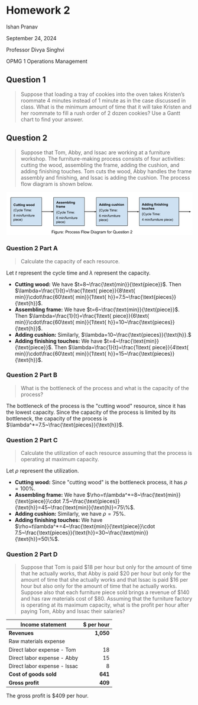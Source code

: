 # Homework 2

Ishan Pranav

September 24, 2024

Professor Divya Singhvi

OPMG 1 Operations Management

## Question 1

> Suppose that loading a tray of cookies into the oven takes Kristen’s roommate
> 4 minutes instead of 1 minute as in the case discussed in class. What is the
> minimum amount of time that it will take Kristen and her roommate to fill a
> rush order of 2 dozen cookies? Use a Gantt chart to find your answer.

## Question 2

> Suppose that Tom, Abby, and Issac are working at a furniture workshop. The
> furniture-making process consists of four activities: cutting the wood,
> assembling the frame, adding the cushion, and adding finishing touches. Tom
> cuts the wood, Abby handles the frame assembly and finishing, and Issac is
> adding the cushion. The process flow diagram is shown below.

![Process flow diagram](../images/homework-2-2.png "Process flow diagram for a furniture workshop")

### Question 2 Part A

> Calculate the capacity of each resource.

Let $t$ represent the cycle time and $\lambda$ represent the capacity.

- __Cutting wood:__ We have $t=8~\frac{\text{min}}{\text{piece}}$. Then $\lambda=\frac{1}{t}=\frac{1\text{ piece}}{8\text{ min}}\cdot\frac{60\text{ min}}{1\text{ h}}=7.5~\frac{\text{pieces}}{\text{h}}$.
- __Assembling frame:__ We have $t=6~\frac{\text{min}}{\text{piece}}$. Then $\lambda=\frac{1}{t}=\frac{1\text{ piece}}{6\text{ min}}\cdot\frac{60\text{ min}}{1\text{ h}}=10~\frac{\text{pieces}}{\text{h}}$.
- __Adding cushion:__ Similarly, $\lambda=10~\frac{\text{pieces}}{\text{h}}.$
- __Adding finishing touches:__ We have $t=4~\frac{\text{min}}{\text{piece}}$. Then $\lambda=\frac{1}{t}=\frac{1\text{ piece}}{4\text{ min}}\cdot\frac{60\text{ min}}{1\text{ h}}=15~\frac{\text{pieces}}{\text{h}}$.

### Question 2 Part B

> What is the bottleneck of the process and what is the capacity of the process?

The bottleneck of the process is the "cutting wood" resource, since it has the
lowest capacity. Since the capacity of the process is limited by its bottleneck,
the capacity of the process is $\lambda^*=7.5~\frac{\text{pieces}}{\text{h}}$.

### Question 2 Part C

> Calculate the utilization of each resource assuming that the process is
> operating at maximum capacity.

Let $\rho$ represent the utilization.

- __Cutting wood:__ Since "cutting wood" is the bottleneck process, it has $\rho=100\%$.
- __Assembling frame:__ We have $\rho=t\lambda^*=8~\frac{\text{min}}{\text{piece}}\cdot 7.5~\frac{\text{pieces}}{\text{h}}=45~\frac{\text{min}}{\text{h}}=75\%$.
- __Adding cushion:__ Similarly, we have $\rho=75\%$.
- __Adding finishing touches:__ We have $\rho=t\lambda^*=4~\frac{\text{min}}{\text{piece}}\cdot 7.5~\frac{\text{pieces}}{\text{h}}=30~\frac{\text{min}}{\text{h}}=50\%$.

### Question 2 Part D

> Suppose that Tom is paid $18 per hour but only for the amount of time that he
> actually works, that Abby is paid $20 per hour but only for the amount of time
> that she actually works and that Issac is paid $16 per hour but also only for
> the amount of time that he actually works. Suppose also that each furniture
> piece sold brings a revenue of $140 and has raw materials cost of $80.
> Assuming that the furniture factory is operating at its maximum capacity, what
> is the profit per hour after paying Tom, Abby and Issac their salaries?

| Income statement | $ per hour |
|---|-----------:|
| __Revenues__ | __1,050__ |
| Raw materials expense | | 600 |
| Direct labor expense - Tom | 18 |
| Direct labor expense - Abby | 15 |
| Direct labor expense - Issac | 8 |
| __Cost of goods sold__ | __641__ |
| __Gross profit__ | __409__ |

The gross profit is $409 per hour.

